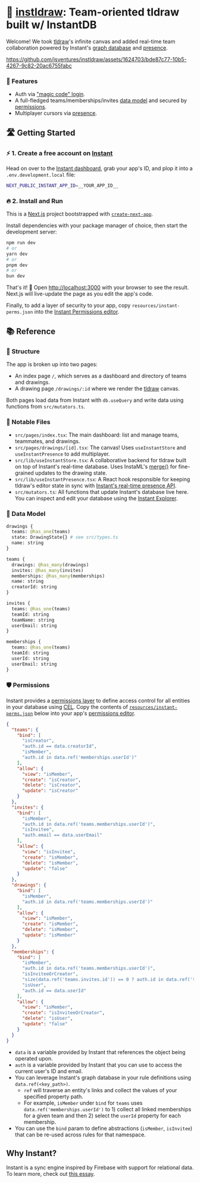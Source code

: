 # 🎨 [instldraw](https://draw.instantdb.com/): Team-oriented tldraw built w/ InstantDB

Welcome! We took [tldraw](https://tldraw.dev/)'s infinite canvas and added real-time team collaboration powered by Instant's [graph database](https://www.instantdb.com/docs/instaml) and [presence](https://www.instantdb.com/docs/presence-and-topics).

https://github.com/jsventures/instldraw/assets/1624703/bde87c77-10b5-4267-9c82-20ac6755fabc

### 🎁 Features

- Auth via ["magic code" login](https://www.instantdb.com/docs/auth#magic-codes).
- A full-fledged teams/memberships/invites [data model](https://www.instantdb.com/docs/modeling-data) and secured by [permissions](https://www.instantdb.com/docs/permissions).
- Multiplayer cursors via [presence](https://www.instantdb.com/docs/presence-and-topics).

## 🛣️ Getting Started

### ⚡ 1. Create a free account on [Instant](https://www.instantdb.com/)

Head on over to the [Instant dashboard](https://www.instantdb.com/dash), grab your app's ID, and plop it into a `.env.development.local` file:

```bash
NEXT_PUBLIC_INSTANT_APP_ID=__YOUR_APP_ID__
```

### 🔥 2. Install and Run

This is a [Next.js](https://nextjs.org/) project bootstrapped with [`create-next-app`](https://github.com/vercel/next.js/tree/canary/packages/create-next-app).

Install dependencies with your package manager of choice, then start the development server:

```bash
npm run dev
# or
yarn dev
# or
pnpm dev
# or
bun dev
```

That's it! 🎉 Open [http://localhost:3000](http://localhost:3000) with your browser to see the result. Next.js will live-update the page as you edit the app's code.

Finally, to add a layer of security to your app, copy `resources/instant-perms.json` into the [Instant Permissions editor](https://www.instantdb.com/dash?s=main&t=perms).

## 📚 Reference

### 📂 Structure

The app is broken up into two pages:

- An index page `/`, which serves as a dashboard and directory of teams and drawings.
- A drawing page `/drawings/:id` where we render the [tldraw](https://tldraw.dev/) canvas.

Both pages load data from Instant with `db.useQuery` and write data using functions from `src/mutators.ts`.

### 📄 Notable Files

- `src/pages/index.tsx`: The main dashboard: list and manage teams, teammates, and drawings.
- `src/pages/drawings/[id].tsx`: The canvas! Uses `useInstantStore` and `useInstantPresence` to add multiplayer.
- `src/lib/useInstantStore.tsx`: A collaborative backend for tldraw built on top of Instant's real-time database. Uses InstaML's [merge()](https://www.instantdb.com/docs/instaml#merge) for fine-grained updates to the drawing state.
- `src/lib/useInstantPresence.tsx`: A React hook responsible for keeping tldraw's editor state in sync with [Instant's real-time presence API](https://www.instantdb.com/docs/presence-and-topics).
- `src/mutators.ts`: All functions that update Instant's database live here. You can inspect and edit your database using the [Instant Explorer](https://www.instantdb.com/dash?s=main&t=explorer).

### 🧩 Data Model

```graphql
drawings {
  teams: @has_one(teams)
  state: DrawingState{} # see src/types.ts
  name: string
}

teams {
  drawings: @has_many(drawings)
  invites: @has_many(invites)
  memberships: @has_many(memberships)
  name: string
  creatorId: string
}

invites {
  teams: @has_one(teams)
  teamId: string
  teamName: string
  userEmail: string
}

memberships {
  teams: @has_one(teams)
  teamId: string
  userId: string
  userEmail: string
}
```

### 🛡️ Permissions

Instant provides a [permissions layer](https://www.instantdb.com/docs/permissions) to define access control for all entities in your database using [CEL](https://github.com/google/cel-spec/blob/master/doc/langdef.md). Copy the contents of [`resources/instant-perms.json`](https://github.com/jsventures/instldraw/blob/main/resources/instant-perms.json) below into your app's [permissions editor](https://www.instantdb.com/dash?s=main&t=perms).

```json
{
  "teams": {
    "bind": [
      "isCreator",
      "auth.id == data.creatorId",
      "isMember",
      "auth.id in data.ref('memberships.userId')"
    ],
    "allow": {
      "view": "isMember",
      "create": "isCreator",
      "delete": "isCreator",
      "update": "isCreator"
    }
  },
  "invites": {
    "bind": [
      "isMember",
      "auth.id in data.ref('teams.memberships.userId')",
      "isInvitee",
      "auth.email == data.userEmail"
    ],
    "allow": {
      "view": "isInvitee",
      "create": "isMember",
      "delete": "isMember",
      "update": "false"
    }
  },
  "drawings": {
    "bind": [
      "isMember",
      "auth.id in data.ref('teams.memberships.userId')"
    ],
    "allow": {
      "view": "isMember",
      "create": "isMember",
      "delete": "isMember",
      "update": "isMember"
    }
  },
  "memberships": {
    "bind": [
      "isMember",
      "auth.id in data.ref('teams.memberships.userId')",
      "isInviteeOrCreator",
      "size(data.ref('teams.invites.id')) == 0 ? auth.id in data.ref('teams.creatorId') : auth.email in data.ref('teams.invites.userEmail')",
      "isUser",
      "auth.id == data.userId"
    ],
    "allow": {
      "view": "isMember",
      "create": "isInviteeOrCreator",
      "delete": "isUser",
      "update": "false"
    }
  }
}
```

- `data` is a variable provided by Instant that references the object being operated upon.
- `auth` is a variable provided by Instant that you can use to access the current user's ID and email.
- You can leverage Instant's graph database in your rule definitions using `data.ref(<key_path>)`.
  - `ref` will traverse an entity's links and collect the values of your specified property path.
  - For example, `isMember` under `bind` for `teams` uses `data.ref('memberships.userId')` to 1) collect all linked memberships for a given team and then 2) select the `userId` property for each membership.
- You can use the `bind` param to define abstractions (`isMember`, `isInvitee`) that can be re-used across rules for that namespace.

## Why Instant?
Instant is a sync engine inspired by Firebase with support for relational data. To learn more, check out [this essay](https://www.instantdb.com/essays/next_firebase).
